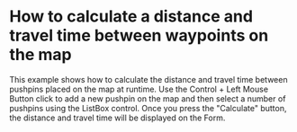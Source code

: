 # How to calculate a distance and travel time between waypoints on the map


This example shows how to calculate the distance and travel time between pushpins placed on the map at runtime. Use the Control + Left Mouse Button click to add a new pushpin on the map and then select a number of pushpins using the ListBox control. Once you press the "Calculate" button, the distance and travel time will be displayed on the Form.

<br/>


